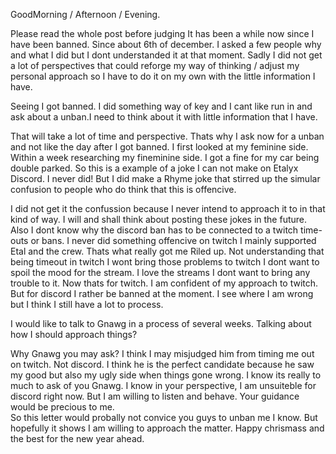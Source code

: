 GoodMorning / Afternoon / Evening. 

Please read the whole post before judging
It has been a while now since I have been banned. Since about 6th of december.
I asked a few people why and what I did but I dont understanded it at that moment. Sadly I did not get a lot of perspectives that could reforge my way of thinking / adjust my personal approach so I have to do it on my own with the little information I have.  

Seeing I got banned. I did something way of key and I cant like run in and ask about a unban.I need to think about it with little information that I have.

That will take a lot of time and perspective. Thats why I ask now for a unban and not like the day after I got banned.
 I first looked at my feminine side.
Within a week researching my fineminine side. I got a fine for my car being double parked.
So this is a example of a joke I can not make on Etalyx Discord. I never did! But I did make a Rhyme joke that stirred up the simular confusion to people who do think that this is offencive. 

I did not get it the confussion because I never intend to approach it to in that kind of way.
I will and shall think about posting these jokes in the future. 
Also I dont know why the discord ban has to be connected to a twitch time-outs or bans. I never did something offencive on twitch I mainly supported Etal and the crew. 
Thats what really got me Riled up. Not understanding that being timeout in twitch  I wont bring those problems to twitch I dont want to spoil the mood for the stream. I love the streams I dont want to bring any trouble to it. 
Now thats for twitch.
I am confident of my approach to twitch. But for discord I rather be banned at the moment. I see where I am wrong but I think I still have a lot to process.

I would like to talk to Gnawg in a process of several weeks. Talking about how I should approach things? 

Why Gnawg you may ask? I think I may misjudged him from timing me out on twitch. Not discord. I think he is the perfect candidate because he saw my good but also my ugly side when things gone wrong.
I know its really to much to ask of you Gnawg. I know in your perspective, I am unsuiteble for discord right now. But I am willing to listen and behave. Your guidance would be precious to me.  
So this letter would probally not convice you guys to unban me I know. But hopefully it shows I am willing to approach the matter. 
Happy chrismass and the best for the new year ahead. 
